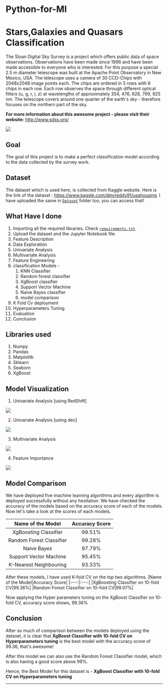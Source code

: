 # Python-for-Ml
# Stars,Galaxies and Quasars Classification

The Sloan Digital Sky Survey is a project which offers public data of space observations. Observations have been made since 1998 and have been made accessible to everyone who is interested. 
For this purpose a special 2.5 m diameter telescope was built at the Apache Point Observatory in New Mexico, USA. The telescope uses a camera of 30 CCD-Chips with 2048x2048 image points each. The chips are ordered in 5 rows with 6 chips in each row. Each row observes the space through different optical filters (u, g, r, i, z) at wavelengths of approximately 354, 476, 628, 769, 925 nm.
The telescope covers around one quarter of the earth's sky - therefore focuses on the northern part of the sky.

**For more information about this awesome project - please visit their website:** http://www.sdss.org/

![](https://github.com/abhisheks008/ML-ProjectKart/blob/patch-23/Stars%2C%20Galaxies%20and%20Quasars%20Classification/Images/star4.jpg)

## Goal
The goal of this project is to make a perfect classification model according to the data collected by the survey work.

## Dataset
The dataset which is used here, is collected from Kaggle website. Here is the link of the dataset : https://www.kaggle.com/dmvreddy91/usahousing. I have uploaded the same in [`Dataset`](https://github.com/abhisheks008/ML-ProjectKart/tree/patch-23/Stars%2C%20Galaxies%20and%20Quasars%20Classification/Dataset) folder too, you can access that!

## What Have I done
1. Importing all the required libraries. Check [`requirements.txt`](https://github.com/abhisheks008/ML-ProjectKart/blob/patch-23/Stars%2C%20Galaxies%20and%20Quasars%20Classification/requirements.txt).
2. Upload the dataset and the Jupyter Notebook file.
3. Feature Description
4. Data Exploration
5. Univariate Analysis
6. Multivariate Analysis
7. Feature Engineering
8. classification Models -
    1. KNN Classifier
    2. Random forest classifier
    3. XgBoost classifier
    4. Support Vector Machine
    5. Naive Bayes classifier
    6. model comparison
9. K Fold Cv deployment
10. Hyperparameters Tuning
11. Evaluation
12. Conclusion

## Libraries used
1. Numpy
2. Pandas
3. Matplotlib
4. Sklearn
5. Seaborn
6. XgBoost

## Model Visualization
1. Univariate Analysis [using RedShift]

![](https://github.com/abhisheks008/ML-ProjectKart/blob/patch-23/Stars%2C%20Galaxies%20and%20Quasars%20Classification/Images/star1.png)

2. Univariate Analysis [using dec]

![](https://github.com/abhisheks008/ML-ProjectKart/blob/patch-23/Stars%2C%20Galaxies%20and%20Quasars%20Classification/Images/star2.png)

3. Multivariate Analysis

![](https://github.com/abhisheks008/ML-ProjectKart/blob/patch-23/Stars%2C%20Galaxies%20and%20Quasars%20Classification/Images/star3.png)

4. Feature Importance

![](https://github.com/abhisheks008/ML-ProjectKart/blob/patch-23/Stars%2C%20Galaxies%20and%20Quasars%20Classification/Images/star4.png)

## Model Comparison
We have deployed five machine learning algorithms and every algorithm is deployed successfully without any hesitation. We have checked the accuracy of the models based on the accuracy score of each of the models. Now let's take a look at the scores of each models.

|Name of the Model|Accuracy Score|
|:---:|:---:|
|XgBoosting Classifier|99.51%|
|Random Forest Classifier|99.28%|
|Naive Bayes|97.79%|
|Support Vector Machine|95.45%|
|K-Nearest Neighbouring|93.33%|

After these models, I have used K-fold CV on the top two algorithms.
|Name of the Model|Accuracy Score|
|:---:|:---:|
|XgBoosting Classifier on 10-fold CV|99.36%|
|Random Forest Classifier on 10-fold CV|99.07%|

Now applying the Hyper parameters tuning on the XgBoost Classifier on 10-fold CV, accuracy score shows, 99.36%

## Conclusion
After so much of comparison between the models deployed using the dataset, it is clear that **XgBoost Classifier with 10-fold CV on Hyperparameters tuning** is the best model with the accuracy score of 99.36, that's awesome!

After this model we can also use the Random Forest Classifier model, which is also having a good score above 99%.

Hence, the Best Model for this dataset is - **XgBoost Classifier with 10-fold CV on Hyperparameters tuning**

**********************************************
